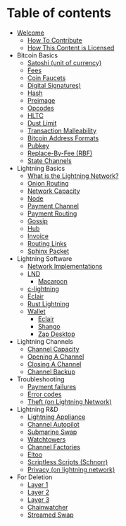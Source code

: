 # Table of contents

* [Welcome](README.md)
  * [How To Contribute](admin/contributing.md)
  * [How This Content is Licensed](admin/content-license.md)
* Bitcoin Basics
  * [Satoshi \(unit of currency\)](bitcoin/satoshi-unit-of-currency.md)
  * [Fees](bitcoin/fees.md)
  * [Coin Faucets](bitcoin/faucet.md)
  * [Digital Signatures)](bitcoin/signatures-on-lightning.md)
  * [Hash](bitcoin/hash.md)
  * [Preimage](bitcoin/pre-image.md)
  * [Opcodes](bitcoin/op-codes.md)
  * [HLTC](bitcoin/hltc.md)
  * [Dust Limit](bitcoin/dust-limit.md)
  * [Transaction Malleability](bitcoin/transaction-malleability.md)
  * [Bitcoin Address Formats](bitcoin/bitcoin-address-formats.md)
  * [Pubkey](bitcoin/pubkey.md)
  * [Replace-By-Fee \(RBF\)](bitcoin/replace-by-fee-rbf.md)
  * [State Channels](bitcoin/state-channel.md)
* Lightning Basics
  * [What is the Lightning Network?](lightning-network.md)
  * [Onion Routing](onion-routing.md)
  * [Network Capacity](network-capacity.md)
  * [Node](node.md)
  * [Payment Channel](payment-channel.md)
  * [Payment Routing](payment-routing.md)
  * [Gossip](gossip.md)
  * [Hub](hub.md)
  * [Invoice](invoice.md)
  * [Routing Links](routing-links.md)
  * [Sphinx Packet](sphinx-packet.md)
* Lightning Software
  * [Network Implementations](implementations-of-lightning-network.md)
  * [LND](lnd.md)
    * [Macaroon](macaroon.md)
  * [c-lightning](c-lightning.md) 
  * [Eclair](wallet/eclair.md)
  * [Rust Lightning](rust-lightning.md)
  * [Wallet](wallet/README.md)
    * [Eclair](wallet/eclair.md)
    * [Shango](wallet/shango.md)
    * [Zap Desktop](wallet/zap-desktop.md)
* Lightning Channels
  * [Channel Capacity](channel-capacity.md)
  * [Opening A Channel](channel-opening.md)
  * [Closing A Channel](channel-closing.md)
  * [Channel Backup](channel-backups.md)
* Troubleshooting
  * [Payment failures](troubleshooting/payment-failures.md)
  * [Error codes](troubleshooting/error-codes.md)
  * [Theft \(on Lightning Network\)](troubleshooting/theft-on-lightning-network.md)
* Lightning R&D
  * [Lightning Appliance](research/lightning-appliance.md)
  * [Channel Autopilot](research/auto-pilot-channels.md)
  * [Submarine Swap](research/submarine-swap.md)
  * [Watchtowers](research/watchtower.md)
  * [Channel Factories](research/channel-factory.md)
  * [Eltoo](research/eltoo.md)
  * [Scriptless Scripts \(Schnorr\)](research/scriptless-scripts-schnorr.md)
  * [Privacy \(on lightning network\)](research/privacy-on-lightning-network.md)
* For Deletion
  * [Layer 1](junk/layer-1.md)
  * [Layer 2](junk/layer-2.md)
  * [Layer 3](junk/layer-3.md)
  * [Chainwatcher](junk/chainwatcher.md)
  * [Streamed Swap](junk/streamed-swap.md)
